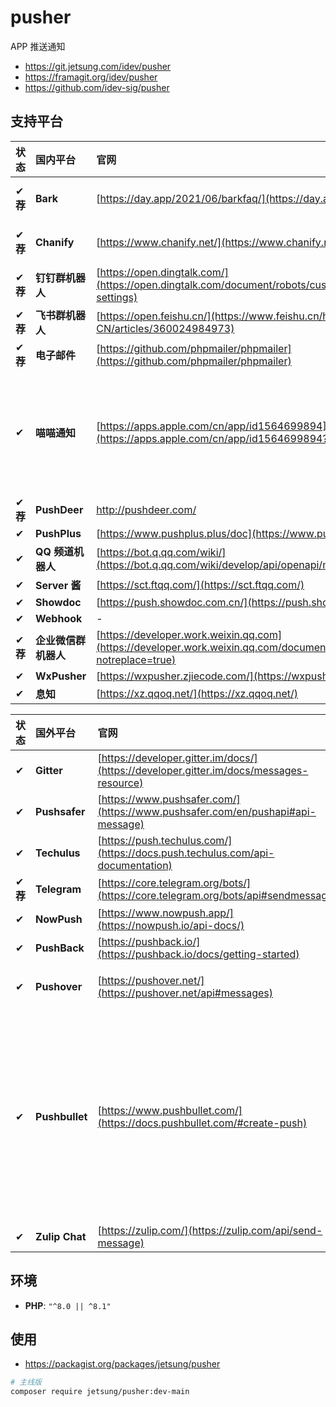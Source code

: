 # pusher

APP 推送通知

-   https://git.jetsung.com/idev/pusher
-   https://framagit.org/idev/pusher
-   https://github.com/idev-sig/pusher

## 支持平台

| 状态     | **国内**平台         | 官网                                                                                                             | 文档 | 案例                                       | 备注                                                                   |
| :------- | :------------------- | :--------------------------------------------------------------------------------------------------------------- | :--- | :----------------------------------------- | :--------------------------------------------------------------------- |
| ✔ **荐** | **Bark**             | [https://day.app/2021/06/barkfaq/](https://day.app/2021/06/barkfaq/)                                             | -    | [cases](tests/Channels/BarkTest.php)       | 仅支持 `iOS`                                                           |
| ✔ **荐** | **Chanify**          | [https://www.chanify.net/](https://www.chanify.net/)                                                             | -    | [cases](tests/Channels/ChanifyTest.php)    | 仅支持 `iOS`                                                           |
| ✔ **荐** | **钉钉群机器人**     | [https://open.dingtalk.com/](https://open.dingtalk.com/document/robots/customize-robot-security-settings)        | -    | [cases](tests/Channels/DingtalkTest.php)   |
| ✔ **荐** | **飞书群机器人**     | [https://open.feishu.cn/](https://www.feishu.cn/hc/zh-CN/articles/360024984973)                                  | -    | [cases](tests/Channels/FeishuTest.php)     |
| ✔ **荐** | **电子邮件**         | [https://github.com/phpmailer/phpmailer](https://github.com/phpmailer/phpmailer)                                 | -    | [cases](tests/Channels/MailerTest.php)     |
| ✔        | **喵喵通知**         | [https://apps.apple.com/cn/app/id1564699894](https://apps.apple.com/cn/app/id1564699894?l=zh)                    | -    | [cases](tests/Channels/MiaomiaoTest.php)   | 仅支持 iOS。[点击查看此开源项目](https://github.com/vipheyue/pushpush) |
| ✔ **荐** | **PushDeer**         | http://pushdeer.com/                                                                                             | -    | [cases](tests/Channels/PushDeerTest.php)   |
| ✔        | **PushPlus**         | [https://www.pushplus.plus/doc](https://www.pushplus.plus/)                                                      | -    | [cases](tests/Channels/PushPlusTest.php)   |
| ✔        | **QQ 频道机器人**    | [https://bot.q.qq.com/wiki/](https://bot.q.qq.com/wiki/develop/api/openapi/message/post_messages.html)           | -    | [cases](tests/Channels/QQBotTest.php)      |
| ✔        | **Server 酱**        | [https://sct.ftqq.com/](https://sct.ftqq.com/)                                                                   | -    | [cases](tests/Channels/ServerChanTest.php) |
| ✔        | **Showdoc**          | [https://push.showdoc.com.cn/](https://push.showdoc.com.cn/)                                                     | -    | [cases](tests/Channels/ShowdocTest.php)    |
| ✔        | **Webhook**          | -                                                                                                                | -    | [cases](tests/Channels/WebhookTest.php)    |
| ✔ **荐** | **企业微信群机器人** | [https://developer.work.weixin.qq.com](https://developer.work.weixin.qq.com/document/path/91770?notreplace=true) | -    | [cases](tests/Channels/WeComTest.php)      |
| ✔        | **WxPusher**         | [https://wxpusher.zjiecode.com/](https://wxpusher.zjiecode.com/)                                                 | -    | [cases](tests/Channels/WxPusherTest.php)   |
| ✔        | **息知**             | [https://xz.qqoq.net/](https://xz.qqoq.net/)                                                                     | -    | [cases](tests/Channels/XizhiTest.php)      |

| 状态     | **国外**平台   | 官网                                                                                    | 文档 | 案例                                       | 备注                                                                                   |
| :------- | :------------- | :-------------------------------------------------------------------------------------- | :--- | :----------------------------------------- | :------------------------------------------------------------------------------------- |
| ✔        | **Gitter**     | [https://developer.gitter.im/docs/](https://developer.gitter.im/docs/messages-resource) | -    | [cases](tests/Channels/GitterTest.php)     |
| ✔        | **Pushsafer**  | [https://www.pushsafer.com/](https://www.pushsafer.com/en/pushapi#api-message)          | -    | [cases](tests/Channels/PushsaferTest.php)  |
| ✔        | **Techulus**   | [https://push.techulus.com/](https://docs.push.techulus.com/api-documentation)          | -    | [cases](tests/Channels/TechulusTest.php)   |
| ✔ **荐** | **Telegram**   | [https://core.telegram.org/bots/](https://core.telegram.org/bots/api#sendmessage)       | -    | [cases](tests/Channels/TelegramTest.php)   |
| ✔        | **NowPush**    | [https://www.nowpush.app/](https://nowpush.io/api-docs/)                                | -    | [cases](tests/Channels/NowPushTest.php)    |
| ✔        | **PushBack**   | [https://pushback.io/](https://pushback.io/docs/getting-started)                        | -    | [cases](tests/Channels/PushBackTest.php)   |
| ✔        | **Pushover**   | [https://pushover.net/](https://pushover.net/api#messages)                              | -    | [cases](tests/Channels/PushoverTest.php)   | (付费，试用期 30 天)                                                                   |
| ✔        | **Pushbullet** | [https://www.pushbullet.com/](https://docs.pushbullet.com/#create-push)                 | -    | [cases](tests/Channels/PushbulletTest.php) | 不支持 `iOS`。小米手机无法正常接收，但 Chrome 插件可用，长时间不登录账号，功能会失效。 |
| ✔        | **Zulip Chat** | [https://zulip.com/](https://zulip.com/api/send-message)                                | -    | [cases](tests/Channels/ZulipTest.php)      | **可[自建](https://zulip.readthedocs.io/en/stable/production/install.html)**           |

## 环境

-   **PHP**: `"^8.0 || ^8.1"`

## 使用

-   https://packagist.org/packages/jetsung/pusher

```bash
# 主线版
composer require jetsung/pusher:dev-main
```
